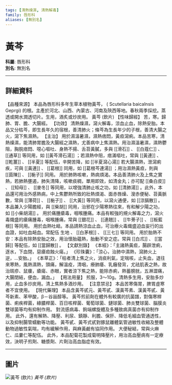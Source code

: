 ```yaml
---
tags: [清熱燥濕, 清熱解毒]
family: 唇形科
aliases: [無別名]
---
```


# 黃芩

**科屬**: 唇形科  
**別名**: 無別名  

---

## 詳細資料
【品種來源】
本品為唇形科多年生草本植物黃芩， (
Scutellaria baicalnsis
Geprgi) 的根。主產於河北、山西、內蒙古、河南及陝西等地。春秋兩季採挖。蒸透或開水潤透切片。生用，酒炙或炒炭用。
黃芩 (飲片)
【性味歸經】
苦，寒。歸肺、胃、膽、大腸經。
【功效】
清熱燥濕，瀉火解毒，涼血止血，除熱安胎。本品又分枯芩，即生長年久的宿根，善清肺火；條芩為生長年少的子根，善清大腸之火，瀉下焦濕熱。
【主治】
用於濕溫暑濕，濕熱痞悶，黃疸瀉痢。本品苦寒，清熱燥濕，能清肺胃膽及大腸經之濕熱，尤善病中上焦濕熱。用治濕溫暑濕，濕熱鬱阻，胸脘痞悶、噁心嘔吐、身熱不揚、舌苔黃膩，多與 [[滑石]] 、 [[白蔻仁]] 、 [[通草]] 等同用，如 [[黃芩滑石湯]] ；若濕熱中阻，痞滿嘔吐，常與 [[黃連]] 、 [[乾薑]] 、 [[半夏]] 等配伍，辛開苦降，如 [[半夏瀉心湯]] 若大腸濕熱，泄瀉痢疾，可與 [[黃連]] 、 [[葛根]] 同用，如 [[葛根芩連湯]] ；用治濕熱黃疸，則與 [[茵陳]] 、 [[梔子]] 同用。
用於肺熱咳嗽，熱病煩渴。本品善清肺火及上焦之實熱，若肺熱壅遏，肺失清降，咳嗽痰稠，單用即效，如清金丸；亦可配 [[桑白皮]] 、 [[知母]] 、 [[麥冬]] 等同用，以增強清肺止咳之功，如 [[清肺湯]] 。此外，本品還可用治外感熱病，中上焦鬱熱所致的壯熱煩渴、面赤唇燥、溲赤便秘、苔黃脈數，常與 [[薄荷]] 、 [[梔子]] 、 [[大黃]] 等同用，以瀉火通便，如 [[涼膈散]] 。本品兼入少陽膽經，與 [[柴胡]] 同用，治邪在少陽寒熱往來，有和解少陽之功，如 [[小柴胡湯]] 。
用於痛腫瘡毒，咽喉腫痛。本品有較強的規火解毒之力，瀉火毒熾盛的瘡痛腫毒，咽喉腫痛，常與 [[銀花]] 、 [[連翹]] 、 [[牛蒡子]] 、 [[板藍根]] 等同用。
用於血熱吐衄。本品請熱涼血止血，可治療火毒熾盛迫血妄行的出血證，如吐血衄血。常配伍
生地
、 [[白茅根]] 、 [[三七]] 等同用。
用於胎熱不安：本品有除熱安胎之效，用治懷胎蘊熱，胎動不安之症。常與 [[白朮]] 、 [[當歸]] 等配伍，如 [[當歸散]] 。
【文獻別錄】
《本經》：「主諸熱黃疸，腸辟泄痢，逐水，下血閉，惡瘡疸蝕火瘍。」
《珍珠囊》：「涼心，治肺中濕熱，瀉肺火上逆，…安胎。」
《本草正》：「枯者清上焦之火，消痰利氣，定喘咳，止失血，退往來寒熱，風熱濕熱，頭痛，解溫疫，清咽，療肺痿、乳癰發背，尤祛肌表之熱，故治斑疹、鼠瘻，瘡瘍、赤眼，實者涼下焦之熱，能除赤痢，熱蓄膀胱，五淋澀痛，大腸閉結，便血，漏血。」
【用法用量】
煎服，3～10g。清熱多生用，安胎多炒用，止血多炒炭用。清上焦熱多酒炒用。
【注意禁忌】
本品苦寒傷胃，脾胃虛寒者不宜使用。
【現代藥理】
本品含黃芩甙元、黃芩甙、漢黃芩素、漢黃芩甙、黃芩新素、苯甲酸，β－谷甾醇等。
黃芩煎前劑在體外有較廣的抗菌譜，對傷寒桿菌、痢疾桿菌，綠膿桿菌、百日咳桿菌、葡萄球菌、鏈球菌、肺炎雙球菌、腦膜炎雙球菌等均有抑制作用。
對流感病毒、鉤端螺旋體及多種致病真菌亦有抑制作用。
此外，還有解熱、降壓、利尿、鎮靜、利膽、保肝、降低毛細血管通透性，以及抑制腸管蠕動等功能。
黃芩甙、黃芩式甙對豚鼠離體氣管過敏性收縮及整體動物過敏性氣喘，均有緩解作用，與麻黃鹼有協同作用。
大便秘結，常與火麻仁、瓜蔞仁等配伍。
此外，本品配菊花製成菊明降壓片，用治高血壓病有一定療效，決明子煎劑、糖漿劑、片劑治高血脂症有效。

---

## 圖片
![黃芩 (飲片)](https://yibian.hopto.org/pic/yao/huangqin1.gif)
_黃芩 (飲片)_

